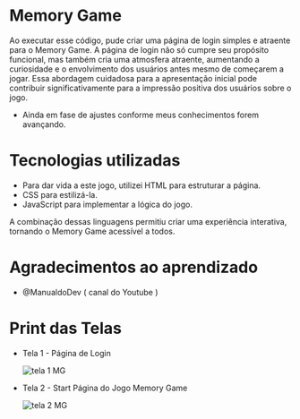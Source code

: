 # Memory Game

Ao executar esse código, pude criar uma página de login simples e atraente para o Memory Game. 
A página de login não só cumpre seu propósito funcional, mas também cria uma atmosfera atraente, aumentando a curiosidade e o envolvimento dos usuários antes mesmo de começarem a jogar. Essa abordagem cuidadosa para a apresentação inicial pode contribuir significativamente para a impressão positiva dos usuários sobre o jogo.

* Ainda em fase de ajustes conforme meus conhecimentos forem avançando.

# Tecnologias utilizadas

* Para dar vida a este jogo, utilizei HTML para estruturar a página.
* CSS para estilizá-la.
* JavaScript para implementar a lógica do jogo.

A combinação dessas linguagens permitiu criar uma experiência interativa, tornando o Memory Game acessível a todos.
# Agradecimentos ao aprendizado

* @ManualdoDev ( canal do Youtube )
  
# Print das Telas

* Tela 1 - Página de Login

  ![tela 1 MG](https://github.com/Carla-coder/memory-game/assets/128012862/953e651d-cff8-422c-8c68-68e46873b6a4)

* Tela 2 -  Start Página do Jogo Memory Game

  ![tela 2 MG](https://github.com/Carla-coder/memory-game/assets/128012862/c07958ec-4809-4014-821f-963e63130372)

